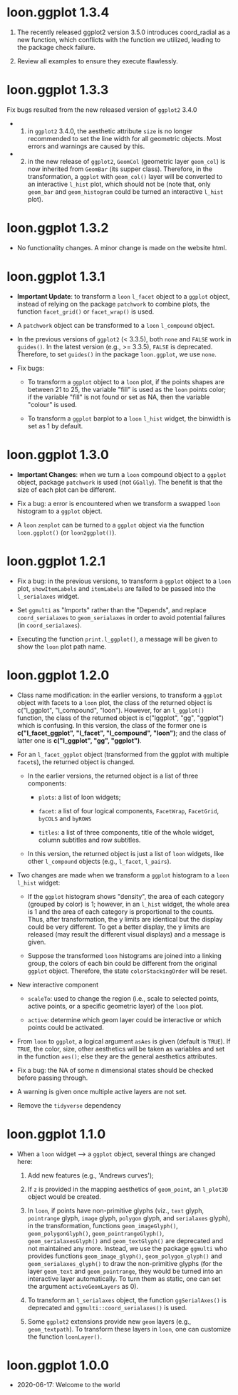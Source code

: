 # loon.ggplot 1.3.4

1. The recently released ggplot2 version 3.5.0 introduces coord_radial as a new function, which conflicts with the function we utilized, leading to the package check failure.

2. Review all examples to ensure they execute flawlessly.

# loon.ggplot 1.3.3

Fix bugs resulted from the new released version of `ggplot2` 3.4.0

* 1. in `ggplot2` 3.4.0, the aesthetic attribute `size` is no longer recommended to set the line width for all geometric objects. Most errors and warnings are caused by this.

* 2. in the new release of `ggplot2`, `GeomCol` (geometric layer `geom_col`) is now inherited from `GeomBar` (its supper class). Therefore, in the transformation, a `ggplot` with  `geom_col()` layer will be converted to an interactive `l_hist` plot, which should not be (note that, only `geom_bar` and `geom_histogram` could be turned an interactive `l_hist` plot).

# loon.ggplot 1.3.2

* No functionality changes. A minor change is made on the website html.

# loon.ggplot 1.3.1

* **Important Update**: to transform a `loon` `l_facet` object to a `ggplot` object, instead of relying on the package `patchwork` to combine plots, the function `facet_grid()` or `facet_wrap()` is used.

* A `patchwork` object can be transformed to a `loon` `l_compound` object.

* In the previous versions of `ggplot2` (< 3.3.5), both `none` and `FALSE` work in `guides()`. In the latest version (e.g., >= 3.3.5), `FALSE` is deprecated. Therefore, to set `guides()` in the package `loon.ggplot`, we use `none`.

* Fix bugs: 

  + To transform a `ggplot` object to a `loon` plot, if the points shapes are between 21 to 25, the variable "fill" is used as the `loon` points color; if the variable "fill" is not found or set as NA, then the variable "colour" is used.
  
  + To transform a `ggplot` barplot to a `loon` `l_hist` widget, the binwidth is set as 1 by default.

# loon.ggplot 1.3.0

* **Important Changes**: when we turn a `loon` compound object to a `ggplot` object, package `patchwork` is used (not `GGally`). The benefit is that the size of each plot can be different.

* Fix a bug: a error is encountered when we transform a swapped `loon` histogram to a `ggplot` object.

* A `loon` `zenplot` can be turned to a `ggplot` object via the function `loon.ggplot()` (or `loon2ggplot()`).

# loon.ggplot 1.2.1

* Fix a bug: in the previous versions, to transform a `ggplot` object to a `loon` plot, `showItemLabels` and `itemLabels` are failed to be passed into the `l_serialaxes` widget. 

* Set `ggmulti` as "Imports" rather than the "Depends", and replace `coord_serialaxes` to `geom_serialaxes` in order to avoid potential failures (in `coord_serialaxes`).

* Executing the function `print.l_ggplot()`, a message will be given to show the `loon` plot path name.

# loon.ggplot 1.2.0

* Class name modification: in the earlier versions, to transform a `ggplot` object with facets to a `loon` plot, the class of the returned object is c("l_ggplot", "l_compound", "loon"). However, for an `l_ggplot()` function, the class of the returned object is c("lggplot", "gg", "ggplot") which is confusing. In this version, the class of the former one is **c("l_facet_ggplot", "l_facet", "l_compound", "loon")**; and the class of latter one is **c("l_ggplot", "gg", "ggplot")**.

* For an `l_facet_ggplot` object (transformed from the ggplot with multiple `facet`s), the returned object is changed. 

  - In the earlier versions, the returned object is a list of three components: 
  
    + `plots`: a list of loon widgets;
    
    + `facet`: a list of four logical components, `FacetWrap`, `FacetGrid`, `byCOLS` and `byROWS`
    
    + `titles`: a list of three components, title of the whole widget, column subtitles and row subtitles.
    
  - In this version, the returned object is just a list of `loon` widgets, like other `l_compound` objects (e.g., `l_facet`, `l_pairs`).
  
* Two changes are made when we transform a `ggplot` histogram to a `loon` `l_hist` widget: 

  + If the `ggplot` histogram shows "density", the area of each category (grouped by color) is 1; however, in an `l_hist` widget, the whole area is 1 and the area of each category is proportional to the counts. Thus, after transformation, the y limits are identical but the display could be very different. To get a better display, the y limits are released (may result the different visual displays) and a message is given.
  
  + Suppose the transformed `loon` histograms are joined into a linking group, the colors of each bin could be different from the original `ggplot` object. Therefore, the state `colorStackingOrder` will be reset. 
  
* New interactive component 

  + `scaleTo`: used to change the region (i.e., scale to selected points, active points, or a specific geometric layer) of the `loon` plot.
  
  + `active`: determine which geom layer could be interactive or which points could be activated. 
  
* From `loon` to `ggplot`, a logical argument `asAes` is given (default is `TRUE`). If `TRUE`, the color, size, other aesthetics will be taken as variables and set in the function `aes()`; else they are the general aesthetics attributes.
  
* Fix a bug: the NA of some n dimensional states should be checked before passing through. 

* A warning is given once multiple active layers are not set. 

* Remove the `tidyverse` dependency

# loon.ggplot 1.1.0

* When a `loon` widget --> a `ggplot` object, several things are changed here:

  1. Add new features (e.g., 'Andrews curves');
  
  2. If `z` is provided in the mapping aesthetics of `geom_point`, an `l_plot3D` object would be created.

  3. In `loon`, if points have non-primitive glyphs (viz., `text` glyph, `pointrange` glyph, `image` glyph, `polygon` glyph, and `serialaxes` glyph), in the transformation, functions `geom_imageGlyph()`, `geom_polygonGlyph()`, `geom_pointrangeGlyph()`, `geom_serialaxesGlyph()` and `geom_textGlyph()` are deprecated and not maintained any more. Instead, we use the package `ggmulti` who provides functions `geom_image_glyph()`, `geom_polygon_glyph()` and `geom_serialaxes_glyph()` to draw the non-primitive glyphs (for the layer `geom_text` and `geom_pointrange`, they would be turned into an interactive layer automatically. To turn them as static, one can set the argument `activeGeomLayers` as 0).
  
  4. To transform an `l_serialaxes` object, the function `ggSerialAxes()` is deprecated and `ggmulti::coord_serialaxes()` is used.
  
  5. Some `ggplot2` extensions provide new `geom` layers (e.g., `geom_textpath`). To transform these layers in `loon`, one can customize the function `loonLayer()`.
  
# loon.ggplot 1.0.0

* 2020-06-17: Welcome to the world 
